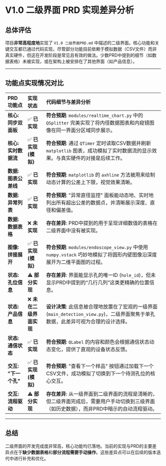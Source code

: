 # V1.0 二级界面 PRD 实现差异分析

## 总体评估

项目**非常高程度地**实现了 `V1.0 二级界面PRD.md` 中描述的二级界面。核心功能和关键交互都已通过代码实现，尽管部分功能目前依赖于模拟数据（CSV文件）而非真实硬件，但这在开发阶段是常见且有效的做法。少数PRD中提到的细节（如数据表格）未被实现，或在架构上被安排在了其他界面（如产品信息）。

---

## 功能点实现情况对比

| PRD 功能点 | 实现状态 | 代码细节与差异分析 |
| :--- | :--- | :--- |
| **核心: 同步双面板** | ✅ **已实现** | **符合预期**: `modules/realtime_chart.py` 中的 `QSplitter` 完美实现了将内径数据图表和内窥镜图像在同一界面分区域同步展示。 |
| **核心: 实时数据流** | ✅ **已实现 (模拟)** | **符合预期**: 通过 `QTimer` 定时读取CSV数据并刷新 `matplotlib` 图表，成功模拟了实时数据流的显示效果。与真实硬件的对接是后续工作。 |
| **数据: 图表公差线** | ✅ **已实现** | **符合预期**: `matplotlib` 的 `axhline` 方法被用来绘制动态计算的公差上下限，视觉效果清晰。 |
| **数据: 异常列表** | ✅ **已实现** | **符合预期**: "异常直径监控" 面板能动态地、实时地列出所有超出公差的数据点，并清晰展示深度、直径和偏差值。 |
| **数据: 数据表格** | ❌ **未实现** | **存在差异**: PRD中提到的用于呈现详细数值的表格在二级界面中没有被实现。 |
| **图像: 拼接展开** | ✅ **已实现 (模拟)** | **符合预期**: `modules/endoscope_view.py` 中使用 `numpy.vstack` 巧妙地模拟了将圆形内壁图像沿深度展开为二维平面图的过程。 |
| **状态: 孔位信息** | ⚠️ **部分实现** | **存在差异**: 界面能显示孔的唯一ID (`hole_id`)，但未显示PRD中提到的“几行几列”这类更精确的位置信息。 |
| **状态: 产品信息** | ❌ **未在二级界面实现** | **设计决策**: 此信息被合理地放置在了宏观的一级界面 (`main_detection_view.py`)，二级界面聚焦于单孔数据，此差异可视为合理的设计选择。 |
| **状态: 通信状态** | ✅ **已实现** | **符合预期**: `QLabel` 的内容和颜色会根据通信状态动态变化，提供了直观的设备状态反馈。 |
| **交互: "下一个孔"** | ✅ **已实现 (模拟)** | **符合预期**: "查看下一个样品" 按钮通过加载下一个CSV文件，成功模拟了切换到下一个待测孔位的核心交互。 |
| **交互: 流程驱动** | ⚠️ **部分实现** | **存在差异**: 从一级界面到二级界面的流程是清晰的，但二级界面完成后，需要用户手动切换到三级界面（如历史数据），而非PRD中暗示的自动流程驱动。 |

---

## 总结

二级界面的开发完成度非常高，核心功能均已落地。当前的实现与PRD的主要差异点在于**缺少数据表格**和**部分流程需要手动操作**。这些差异点可以在后续的版本迭代中进行补充和优化。
